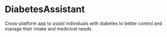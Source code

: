 # DiabetesAssistant
Cross-platform app to assist individuals with diabetes to better control and manage their intake and medicinal needs.
